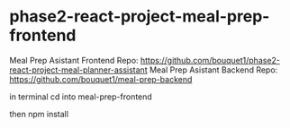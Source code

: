 # phase2-react-project-meal-prep-frontend

Meal Prep Asistant Frontend Repo: https://github.com/bouquet1/phase2-react-project-meal-planner-assistant
Meal Prep Asistant Backend Repo: https://github.com/bouquet1/meal-prep-backend

in terminal cd into meal-prep-frontend

then npm install
